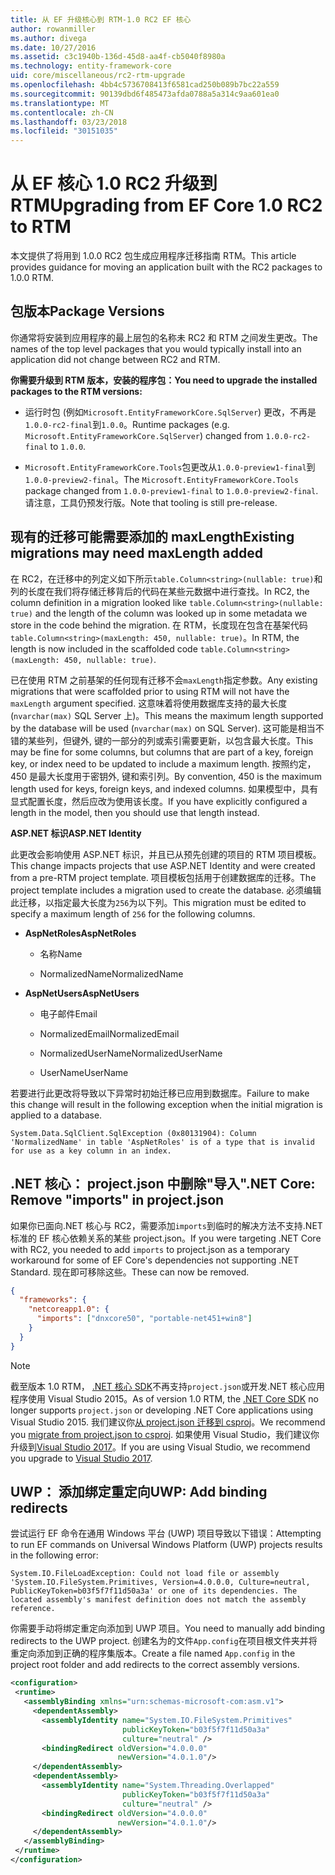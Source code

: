 ```yaml
---
title: 从 EF 升级核心到 RTM-1.0 RC2 EF 核心
author: rowanmiller
ms.author: divega
ms.date: 10/27/2016
ms.assetid: c3c1940b-136d-45d8-aa4f-cb5040f8980a
ms.technology: entity-framework-core
uid: core/miscellaneous/rc2-rtm-upgrade
ms.openlocfilehash: 4bb4c5736708413f6581cad250b089b7bc22a559
ms.sourcegitcommit: 90139dbd6f485473afda0788a5a314c9aa601ea0
ms.translationtype: MT
ms.contentlocale: zh-CN
ms.lasthandoff: 03/23/2018
ms.locfileid: "30151035"
---
```

# <a name="upgrading-from-ef-core-10-rc2-to-rtm"></a><span data-ttu-id="b7954-102">从 EF 核心 1.0 RC2 升级到 RTM</span><span class="sxs-lookup"><span data-stu-id="b7954-102">Upgrading from EF Core 1.0 RC2 to RTM</span></span>

<span data-ttu-id="b7954-103">本文提供了将用到 1.0.0 RC2 包生成应用程序迁移指南 RTM。</span><span class="sxs-lookup"><span data-stu-id="b7954-103">This article provides guidance for moving an application built with the RC2 packages to 1.0.0 RTM.</span></span>

## <a name="package-versions"></a><span data-ttu-id="b7954-104">包版本</span><span class="sxs-lookup"><span data-stu-id="b7954-104">Package Versions</span></span>

<span data-ttu-id="b7954-105">你通常将安装到应用程序的最上层包的名称未 RC2 和 RTM 之间发生更改。</span><span class="sxs-lookup"><span data-stu-id="b7954-105">The names of the top level packages that you would typically install into an application did not change between RC2 and RTM.</span></span>

<span data-ttu-id="b7954-106">**你需要升级到 RTM 版本，安装的程序包：**</span><span class="sxs-lookup"><span data-stu-id="b7954-106">**You need to upgrade the installed packages to the RTM versions:**</span></span>

* <span data-ttu-id="b7954-107">运行时包 (例如`Microsoft.EntityFrameworkCore.SqlServer`) 更改，不再是`1.0.0-rc2-final`到`1.0.0`。</span><span class="sxs-lookup"><span data-stu-id="b7954-107">Runtime packages (e.g. `Microsoft.EntityFrameworkCore.SqlServer`) changed from `1.0.0-rc2-final` to `1.0.0`.</span></span>

* <span data-ttu-id="b7954-108">`Microsoft.EntityFrameworkCore.Tools`包更改从`1.0.0-preview1-final`到`1.0.0-preview2-final`。</span><span class="sxs-lookup"><span data-stu-id="b7954-108">The `Microsoft.EntityFrameworkCore.Tools` package changed from `1.0.0-preview1-final` to `1.0.0-preview2-final`.</span></span> <span data-ttu-id="b7954-109">请注意，工具仍预发行版。</span><span class="sxs-lookup"><span data-stu-id="b7954-109">Note that tooling is still pre-release.</span></span>

## <a name="existing-migrations-may-need-maxlength-added"></a><span data-ttu-id="b7954-110">现有的迁移可能需要添加的 maxLength</span><span class="sxs-lookup"><span data-stu-id="b7954-110">Existing migrations may need maxLength added</span></span>

<span data-ttu-id="b7954-111">在 RC2，在迁移中的列定义如下所示`table.Column<string>(nullable: true)`和列的长度在我们将存储迁移背后的代码在某些元数据中进行查找。</span><span class="sxs-lookup"><span data-stu-id="b7954-111">In RC2, the column definition in a migration looked like `table.Column<string>(nullable: true)` and the length of the column was looked up in some metadata we store in the code behind the migration.</span></span> <span data-ttu-id="b7954-112">在 RTM，长度现在包含在基架代码`table.Column<string>(maxLength: 450, nullable: true)`。</span><span class="sxs-lookup"><span data-stu-id="b7954-112">In RTM, the length is now included in the scaffolded code `table.Column<string>(maxLength: 450, nullable: true)`.</span></span>

<span data-ttu-id="b7954-113">已在使用 RTM 之前基架的任何现有迁移不会`maxLength`指定参数。</span><span class="sxs-lookup"><span data-stu-id="b7954-113">Any existing migrations that were scaffolded prior to using RTM will not have the `maxLength` argument specified.</span></span> <span data-ttu-id="b7954-114">这意味着将使用数据库支持的最大长度 (`nvarchar(max)` SQL Server 上)。</span><span class="sxs-lookup"><span data-stu-id="b7954-114">This means the maximum length supported by the database will be used (`nvarchar(max)` on SQL Server).</span></span> <span data-ttu-id="b7954-115">这可能是相当不错的某些列，但键外, 键的一部分的列或索引需要更新，以包含最大长度。</span><span class="sxs-lookup"><span data-stu-id="b7954-115">This may be fine for some columns, but columns that are part of a key, foreign key, or index need to be updated to include a maximum length.</span></span> <span data-ttu-id="b7954-116">按照约定，450 是最大长度用于密钥外, 键和索引列。</span><span class="sxs-lookup"><span data-stu-id="b7954-116">By convention, 450 is the maximum length used for keys, foreign keys, and indexed columns.</span></span> <span data-ttu-id="b7954-117">如果模型中，具有显式配置长度，然后应改为使用该长度。</span><span class="sxs-lookup"><span data-stu-id="b7954-117">If you have explicitly configured a length in the model, then you should use that length instead.</span></span>

<span data-ttu-id="b7954-118">**ASP.NET 标识**</span><span class="sxs-lookup"><span data-stu-id="b7954-118">**ASP.NET Identity**</span></span>

<span data-ttu-id="b7954-119">此更改会影响使用 ASP.NET 标识，并且已从预先创建的项目的 RTM 项目模板。</span><span class="sxs-lookup"><span data-stu-id="b7954-119">This change impacts projects that use ASP.NET Identity and were created from a pre-RTM project template.</span></span> <span data-ttu-id="b7954-120">项目模板包括用于创建数据库的迁移。</span><span class="sxs-lookup"><span data-stu-id="b7954-120">The project template includes a migration used to create the database.</span></span> <span data-ttu-id="b7954-121">必须编辑此迁移，以指定最大长度为`256`为以下列。</span><span class="sxs-lookup"><span data-stu-id="b7954-121">This migration must be edited to specify a maximum length of `256` for the following columns.</span></span>

*  <span data-ttu-id="b7954-122">**AspNetRoles**</span><span class="sxs-lookup"><span data-stu-id="b7954-122">**AspNetRoles**</span></span>

    * <span data-ttu-id="b7954-123">名称</span><span class="sxs-lookup"><span data-stu-id="b7954-123">Name</span></span>

    * <span data-ttu-id="b7954-124">NormalizedName</span><span class="sxs-lookup"><span data-stu-id="b7954-124">NormalizedName</span></span>

*  <span data-ttu-id="b7954-125">**AspNetUsers**</span><span class="sxs-lookup"><span data-stu-id="b7954-125">**AspNetUsers**</span></span>

   * <span data-ttu-id="b7954-126">电子邮件</span><span class="sxs-lookup"><span data-stu-id="b7954-126">Email</span></span>

   * <span data-ttu-id="b7954-127">NormalizedEmail</span><span class="sxs-lookup"><span data-stu-id="b7954-127">NormalizedEmail</span></span>

   * <span data-ttu-id="b7954-128">NormalizedUserName</span><span class="sxs-lookup"><span data-stu-id="b7954-128">NormalizedUserName</span></span>

   * <span data-ttu-id="b7954-129">UserName</span><span class="sxs-lookup"><span data-stu-id="b7954-129">UserName</span></span>

<span data-ttu-id="b7954-130">若要进行此更改将导致以下异常时初始迁移已应用到数据库。</span><span class="sxs-lookup"><span data-stu-id="b7954-130">Failure to make this change will result in the following exception when the initial migration is applied to a database.</span></span>

    System.Data.SqlClient.SqlException (0x80131904): Column 'NormalizedName' in table 'AspNetRoles' is of a type that is invalid for use as a key column in an index.

## <a name="net-core-remove-imports-in-projectjson"></a><span data-ttu-id="b7954-131">.NET 核心： project.json 中删除"导入"</span><span class="sxs-lookup"><span data-stu-id="b7954-131">.NET Core: Remove "imports" in project.json</span></span>

<span data-ttu-id="b7954-132">如果你已面向.NET 核心与 RC2，需要添加`imports`到临时的解决方法不支持.NET 标准的 EF 核心依赖关系的某些 project.json。</span><span class="sxs-lookup"><span data-stu-id="b7954-132">If you were targeting .NET Core with RC2, you needed to add `imports` to project.json as a temporary workaround for some of EF Core's dependencies not supporting .NET Standard.</span></span> <span data-ttu-id="b7954-133">现在即可移除这些。</span><span class="sxs-lookup"><span data-stu-id="b7954-133">These can now be removed.</span></span>

``` json
{
  "frameworks": {
    "netcoreapp1.0": {
      "imports": ["dnxcore50", "portable-net451+win8"]
    }
  }
}
```

> [!NOTE]  
> <span data-ttu-id="b7954-134">截至版本 1.0 RTM， [.NET 核心 SDK](https://www.microsoft.com/net/download/core)不再支持`project.json`或开发.NET 核心应用程序使用 Visual Studio 2015。</span><span class="sxs-lookup"><span data-stu-id="b7954-134">As of version 1.0 RTM, the [.NET Core SDK](https://www.microsoft.com/net/download/core) no longer supports `project.json` or developing .NET Core applications using Visual Studio 2015.</span></span> <span data-ttu-id="b7954-135">我们建议你[从 project.json 迁移到 csproj](https://docs.microsoft.com/dotnet/articles/core/migration/)。</span><span class="sxs-lookup"><span data-stu-id="b7954-135">We recommend you [migrate from project.json to csproj](https://docs.microsoft.com/dotnet/articles/core/migration/).</span></span> <span data-ttu-id="b7954-136">如果使用 Visual Studio，我们建议你升级到[Visual Studio 2017](https://www.visualstudio.com/downloads/)。</span><span class="sxs-lookup"><span data-stu-id="b7954-136">If you are using Visual Studio, we recommend you upgrade to [Visual Studio 2017](https://www.visualstudio.com/downloads/).</span></span>

## <a name="uwp-add-binding-redirects"></a><span data-ttu-id="b7954-137">UWP： 添加绑定重定向</span><span class="sxs-lookup"><span data-stu-id="b7954-137">UWP: Add binding redirects</span></span>

<span data-ttu-id="b7954-138">尝试运行 EF 命令在通用 Windows 平台 (UWP) 项目导致以下错误：</span><span class="sxs-lookup"><span data-stu-id="b7954-138">Attempting to run EF commands on Universal Windows Platform (UWP) projects results in the following error:</span></span>

    System.IO.FileLoadException: Could not load file or assembly 'System.IO.FileSystem.Primitives, Version=4.0.0.0, Culture=neutral, PublicKeyToken=b03f5f7f11d50a3a' or one of its dependencies. The located assembly's manifest definition does not match the assembly reference.

<span data-ttu-id="b7954-139">你需要手动将绑定重定向添加到 UWP 项目。</span><span class="sxs-lookup"><span data-stu-id="b7954-139">You need to manually add binding redirects to the UWP project.</span></span> <span data-ttu-id="b7954-140">创建名为的文件`App.config`在项目根文件夹并将重定向添加到正确的程序集版本。</span><span class="sxs-lookup"><span data-stu-id="b7954-140">Create a file named `App.config` in the project root folder and add redirects to the correct assembly versions.</span></span>

``` xml
<configuration>
 <runtime>
   <assemblyBinding xmlns="urn:schemas-microsoft-com:asm.v1">
     <dependentAssembly>
       <assemblyIdentity name="System.IO.FileSystem.Primitives"
                         publicKeyToken="b03f5f7f11d50a3a"
                         culture="neutral" />
       <bindingRedirect oldVersion="4.0.0.0"
                        newVersion="4.0.1.0"/>
     </dependentAssembly>
     <dependentAssembly>
       <assemblyIdentity name="System.Threading.Overlapped"
                         publicKeyToken="b03f5f7f11d50a3a"
                         culture="neutral" />
       <bindingRedirect oldVersion="4.0.0.0"
                        newVersion="4.0.1.0"/>
     </dependentAssembly>
   </assemblyBinding>
 </runtime>
</configuration>
```
